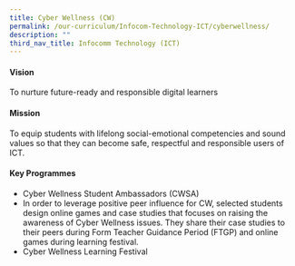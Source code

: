 ```yaml
---
title: Cyber Wellness (CW)
permalink: /our-curriculum/Infocom-Technology-ICT/cyberwellness/
description: ""
third_nav_title: Infocomm Technology (ICT)
---
```



#### Vision
To nurture future-ready and responsible digital learners

#### Mission
To equip students with lifelong social-emotional competencies and sound values so that they can become safe, respectful and responsible users of ICT.

#### Key Programmes
*  Cyber Wellness Student Ambassadors (CWSA)
*  In order to leverage positive peer influence for CW, selected students design online games and case studies that focuses on raising the awareness of Cyber Wellness issues. They share their case studies to their peers during Form Teacher Guidance Period (FTGP) and online games during learning festival.
* Cyber Wellness Learning Festival